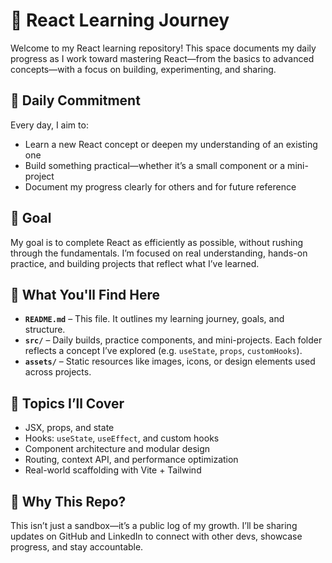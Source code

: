 # 🚀 React Learning Journey

Welcome to my React learning repository! This space documents my daily progress as I work toward mastering React—from the basics to advanced concepts—with a focus on building, experimenting, and sharing.

## 📅 Daily Commitment

Every day, I aim to:
- Learn a new React concept or deepen my understanding of an existing one
- Build something practical—whether it’s a small component or a mini-project
- Document my progress clearly for others and for future reference

## 🎯 Goal

My goal is to complete React as efficiently as possible, without rushing through the fundamentals. I’m focused on real understanding, hands-on practice, and building projects that reflect what I’ve learned.

## 📁 What You'll Find Here

- **`README.md`** – This file. It outlines my learning journey, goals, and structure.
- **`src/`** – Daily builds, practice components, and mini-projects. Each folder reflects a concept I’ve explored (e.g. `useState`, `props`, `customHooks`).
- **`assets/`** – Static resources like images, icons, or design elements used across projects.

## 🧠 Topics I’ll Cover

- JSX, props, and state
- Hooks: `useState`, `useEffect`, and custom hooks
- Component architecture and modular design
- Routing, context API, and performance optimization
- Real-world scaffolding with Vite + Tailwind

## 📌 Why This Repo?

This isn’t just a sandbox—it’s a public log of my growth. I’ll be sharing updates on GitHub and LinkedIn to connect with other devs, showcase progress, and stay accountable.

